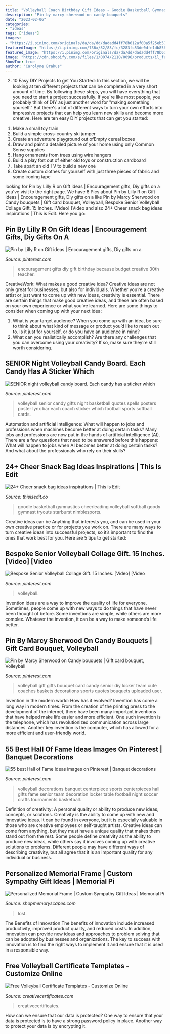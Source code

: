 ```yaml
---
title: "Volleyball Coach Birthday Gift Ideas ~ Goodie Basketball Gymnastics Cheerleading Volleyball Softball Goody Gymnast Tryouts Starburst Nimblesports"
description: "Pin by marcy sherwood on candy bouquets"
date: "2023-02-06"
categories:
- "ideas"
tags: ["ideas"]
images:
- "https://i.pinimg.com/originals/da/da/dd/dadadd4ff78b612af00a5f25eb57188c.jpg"
featuredImage: "https://i.pinimg.com/736x/32/83/fc/3283fc83de0dfe1db858dfea7716f90f--volleyball-decorations-volleyball-party.jpg"
featured_image: "https://i.pinimg.com/originals/da/da/dd/dadadd4ff78b612af00a5f25eb57188c.jpg"
image: "https://cdn.shopify.com/s/files/1/0074/2110/0096/products/il_fullxfull.1400565349_zcxy_1024x1024@2x.jpg?v=1613031968"
ShowToc: true
author: "Carolyne Brakus"
---
```



2) 10 Easy DIY Projects to get You Started: In this section, we will be looking at ten different projects that can be completed in a very short amount of time. By following these steps, you will have everything that you need to start a project successfully.
If you're like most people, you probably think of DIY as just another word for "making something yourself." But there's a lot of different ways to turn your own efforts into impressive projects that can help you learn new skills and become more creative. Here are ten easy DIY projects that can get you started: 
1. Make a small toy train
2. Build a simple cross-country ski jumper
3. Create an adventure playground out ofEmpty cereal boxes
4. Draw and paint a detailed picture of your home using only Common Sense supplies
5. Hang ornaments from trees using wire hangers
6. Build a play fort out of either old toys or construction cardboard 
7. Take apart an old TV to build a new one 
8. Create custom clothes for yourself with just three pieces of fabric and some ironing tape 

	

		
looking for Pin by Lilly R on Gift ideas | Encouragement gifts, Diy gifts on a you've visit to the right page. We have 8 Pics about Pin by Lilly R on Gift ideas | Encouragement gifts, Diy gifts on a like Pin by Marcy Sherwood on Candy bouquets | Gift card bouquet, Volleyball, Bespoke Senior Volleyball Collage Gift. 15 Inches. [Video] [Video and also 24+ Cheer snack bag ideas inspirations | This is Edit. Here you go:
		
    
## Pin By Lilly R On Gift Ideas | Encouragement Gifts, Diy Gifts On A

<img loading=lazy src="https://i.pinimg.com/736x/f5/eb/41/f5eb414386109740cd68de91fed4dd45--encouragement-ideas-gifts-for-birthday.jpg" onerror="this.onerror=null;this.src='https://tse4.mm.bing.net/th?id=OIP.I0T-CdYuUdG3CynNpIOs9gHaJ3&amp;pid=15.1';" alt="Pin by Lilly R on Gift ideas | Encouragement gifts, Diy gifts on a">

_Source: pinterest.com_

>encouragement gifts diy gift birthday because budget creative 30th teacher. 

	

CreativeWork: What makes a good creative idea?
Creative ideas are not only great for businesses, but also for individuals. Whether you’re a creative artist or just want to come up with new ideas, creativity is essential. There are certain things that make good creative ideas, and these are often based on your own experience or what you’ve learned. Here are some things to consider when coming up with your next idea: 
1) What is your target audience? When you come up with an idea, be sure to think about what kind of message or product you’d like to reach out to. Is it just for yourself, or do you have an audience in mind? 
2) What can you realistically accomplish? Are there any challenges that you can overcome using your creativity? If so, make sure they’re still worth considering.

    
## SENIOR Night Volleyball Candy Board. Each Candy Has A Sticker Which

<img loading=lazy src="https://i.pinimg.com/originals/da/da/dd/dadadd4ff78b612af00a5f25eb57188c.jpg" onerror="this.onerror=null;this.src='https://tse4.mm.bing.net/th?id=OIP.dOt1iYW4NexCx3foeg7_RwHaJ4&amp;pid=15.1';" alt="SENIOR night volleyball candy board. Each candy has a sticker which">

_Source: pinterest.com_

>volleyball senior candy gifts night basketball quotes spells posters poster lynx bar each coach sticker which football sports softball cards. 

	

Automation and artificial intelligence: What will happen to jobs and professions when machines become better at doing certain tasks?
Many jobs and professions are now put in the hands of artificial intelligence (AI). There are a few questions that need to be answered before this happens: What will happen to jobs when AI becomes better at doing certain tasks? And what about the professionals who rely on their skills?

    
## 24+ Cheer Snack Bag Ideas Inspirations | This Is Edit

<img loading=lazy src="https://i.pinimg.com/originals/c1/19/57/c11957c8d6e6e56b3f63a2c4fcdea85f.jpg" onerror="this.onerror=null;this.src='https://tse1.mm.bing.net/th?id=OIP.kPgluFxH796aMmA3KHeA0wHaJ4&amp;pid=15.1';" alt="24+ Cheer snack bag ideas inspirations | This is Edit">

_Source: thisisedit.co_

>goodie basketball gymnastics cheerleading volleyball softball goody gymnast tryouts starburst nimblesports. 

	

Creative ideas can be Anything that interests you, and can be used in your own creative practice or for projects you work on. There are many ways to turn creative ideas into successful projects, so it’s important to find the ones that work best for you. Here are 5 tips to get started: 

    
## Bespoke Senior Volleyball Collage Gift. 15 Inches. [Video] [Video

<img loading=lazy src="https://i.pinimg.com/736x/c3/eb/e9/c3ebe960f17fb89852931a722e15e1a2.jpg" onerror="this.onerror=null;this.src='https://tse4.mm.bing.net/th?id=OIP.ZUQuQ1WRmT_r3Wx-honpKwHaNK&amp;pid=15.1';" alt="Bespoke Senior Volleyball Collage Gift. 15 Inches. [Video] [Video">

_Source: pinterest.com_

>volleyball. 

	

Invention ideas are a way to improve the quality of life for everyone. Sometimes, people come up with new ways to do things that have never been thought of before. Some inventions are simple, while others are more complex. Whatever the invention, it can be a way to make someone’s life better.

    
## Pin By Marcy Sherwood On Candy Bouquets | Gift Card Bouquet, Volleyball

<img loading=lazy src="https://i.pinimg.com/736x/8e/6b/20/8e6b2060c12b8d6977e275da49e7d98f--volleyball-party-volleyball-senior-gifts.jpg" onerror="this.onerror=null;this.src='https://tse3.mm.bing.net/th?id=OIP.ZmmBQWKyPmZsabqUr4ALYQHaJ6&amp;pid=15.1';" alt="Pin by Marcy Sherwood on Candy bouquets | Gift card bouquet, Volleyball">

_Source: pinterest.com_

>volleyball gift gifts bouquet card candy senior diy locker team cute coaches baskets decorations sports quotes bouquets uploaded user. 

	

Invention in the modern world: How has it evolved?
Invention has come a long way in modern times. From the creation of the printing press to the development of the internet, there have been many important inventions that have helped make life easier and more efficient. One such invention is the telephone, which has revolutionized communication across large distances. Another key invention is the computer, which has allowed for a more efficient and user-friendly world.

    
## 55 Best Hall Of Fame Ideas Images On Pinterest | Banquet Decorations

<img loading=lazy src="https://i.pinimg.com/736x/32/83/fc/3283fc83de0dfe1db858dfea7716f90f--volleyball-decorations-volleyball-party.jpg" onerror="this.onerror=null;this.src='https://tse1.mm.bing.net/th?id=OIP.htfkw4jU0JQiUl54-Yv5kAHaJ3&amp;pid=15.1';" alt="55 best Hall of Fame Ideas images on Pinterest | Banquet decorations">

_Source: pinterest.com_

>volleyball decorations banquet centerpiece sports centerpieces hall gifts fame senior team decoration locker table football night soccer crafts tournaments basketball. 

	

Definition of creativity: A personal quality or ability to produce new ideas, concepts, or solutions.
Creativity is the ability to come up with new and innovative ideas. It can be found in everyone, but it is especially valuable in those who are creative employees or self-taught artists. Creative ideas can come from anything, but they must have a unique quality that makes them stand out from the rest. Some people define creativity as the ability to produce new ideas, while others say it involves coming up with creative solutions to problems. Different people may have different ways of describing creativity, but all agree that it is an important quality for any individual or business.

    
## Personalized Memorial Frame | Custom Sympathy Gift Ideas | Memorial Pi

<img loading=lazy src="https://cdn.shopify.com/s/files/1/0074/2110/0096/products/il_fullxfull.1400565349_zcxy_1024x1024@2x.jpg?v=1613031968" onerror="this.onerror=null;this.src='https://tse4.mm.bing.net/th?id=OIP.YJumxupytz13hVmUojH6kQHaH0&amp;pid=15.1';" alt="Personalized Memorial Frame | Custom Sympathy Gift Ideas | Memorial Pi">

_Source: shopmemoryscapes.com_

>lost. 

	

The Benefits of Innovation
The benefits of innovation include increased productivity, improved product quality, and reduced costs. In addition, innovation can provide new ideas and approaches to problem solving that can be adopted by businesses and organizations. The key to success with innovation is to find the right ways to implement it and ensure that it is used in a responsible way.

    
## Free Volleyball Certificate Templates - Customize Online

<img loading=lazy src="https://i2.wp.com/creativecertificates.com/wp-content/uploads/2021/01/Volleyball-certificates-600x446.jpg" onerror="this.onerror=null;this.src='https://tse2.mm.bing.net/th?id=OIP.RuDESAM8a-9GQ3mMHMwttAHaFg&amp;pid=15.1';" alt="Free Volleyball Certificate Templates - Customize Online">

_Source: creativecertificates.com_

>creativecertificates. 

	

How can we ensure that our data is protected?
One way to ensure that your data is protected is to have a strong password policy in place. Another way to protect your data is by encrypting it.

